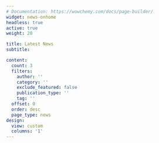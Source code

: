```yaml
---
# Documentation: https://wowchemy.com/docs/page-builder/
widget: news-onhome
headless: true
active: true
weight: 20

title: Latest News
subtitle:

content:
  count: 3
  filters:
    author: ''
    category: ''
    exclude_featured: false
    publication_type: ''
    tag: ''
  offset: 0
  order: desc
  page_type: news
design:
  view: custom
  columns: '1'
---
```

